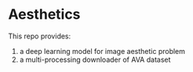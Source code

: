 # Aesthetics

This repo provides:
1. a deep learning model for image aesthetic problem
2. a multi-processing downloader of AVA dataset
